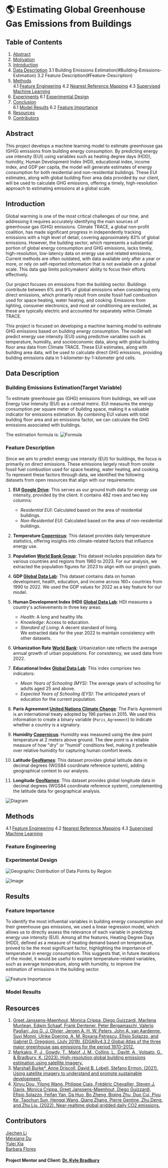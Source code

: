 # 🌎 Estimating Global Greenhouse Gas Emissions from Buildings

## Table of Contents
1. [Abstract](#Abstract)
2. [Motivation](#Motivation)
3. [Introduction](#Introduction)
4. [Data Description](#Data-Description)
   3.1 Building Emissions Estimation(#Building-Emissions-Estimation)
   3.2 Feature Description(#Feature-Description)
5. [Methods](#Methods)  
   4.1 [Feature Engineering](#feature-engineering)
   4.2 [Nearest Reference Mapping](#nearest-reference-mapping)
   4.3 [Supervised Machine Learning](#supervised-machine-learning)
6. [Experiments](#Experiments) 
   6.1 [Experimental Design](#ExperimentalDesign) 
7. [Conclusion](#Results)  
   6.1 [Model Results](#ModelResults)
   6.2 [Feature Importance](#FeatureImportance)  
8. [Resources](#Resources)  
9. [Contributors](#Contributors)


## Abstract <a name="Abstract"></a>

This project develops a machine learning model to estimate greenhouse gas (GHG) emissions from building energy consumption. By predicting energy use intensity (EUI) using variables such as heating degree days (HDD), humidity, Human Development Index (HDI), educational index, income index, and GDP per capita, the model will generate estimates of energy consumption for both residential and non-residential buildings. These EUI estimates, along with global building floor area data provided by our client, will be used to calculate GHG emissions, offering a timely, high-resolution approach to estimating emissions at a global scale.


## Introduction <a name="Introduction"></a>

Global warming is one of the most critical challenges of our time, and addressing it requires accurately identifying the main sources of greenhouse gas (GHG) emissions. Climate TRACE, a global non-profit coalition, has made significant progress in independently tracking emissions with a high level of detail, covering approximately 83% of global emissions. However, the building sector, which represents a substantial portion of global energy consumption and GHG emissions, lacks timely, high-resolution, low-latency data on energy use and related emissions. Current methods are often outdated, with data available only after a year or more, or rely on self-reported information that is not available on a global scale. This data gap limits policymakers’ ability to focus their efforts effectively.

Our project focuses on emissions from the building sector. Buildings contribute between 6% and 9% of global emissions when considering only direct emissions, which primarily result from onsite fossil fuel combustion used for space heating, water heating, and cooking. Emissions from lighting, consumer electronics, and most air conditioning are excluded, as these are typically electric and accounted for separately within Climate TRACE.

This project is focused on developing a machine learning model to estimate GHG emissions based on building energy consumption. The model will predict energy use intensity (EUI) using predictive variables such as temperature, humidity, and socioeconomic data, along with global building floor area data from Climate TRACE. These EUI estimates, along with building area data, will be used to calculate direct GHG emissions, providing building emissions data in 1-kilometer-by-1-kilometer grid cells.

## Data Description <a name="Data-Description"></a>

### Building Emissions Estimation(Target Variable) <a name="Building-Emissions-Estimation"></a>

To estimate greenhouse gas (GHG) emissions from buildings, we will use Energy Use Intensity (EUI) as a central metric. EUI measures the energy consumption per square meter of building space, making it a valuable indicator for emissions estimation. By combining EUI values with total building floor area and an emissions factor, we can calculate the GHG emissions associated with buildings.

The estimation formula is:
![Formula](/figures/formula.png)

### Feature Description <a name="Feature-Description"></a>

Since we aim to predict energy use intensity (EUI) for buildings, the focus is primarily on direct emissions. These emissions largely result from onsite fossil fuel combustion used for space heating, water heating, and cooking. To represent these factors through data, we identified the following datasets from open resources that align with our requirements:

1. **EUI [Google Drive](https://drive.google.com/uc?id=12qGq_DLefI1RihIF_RKQUyJtm480-xRC)**: This serves as our ground truth data for energy use intensity, provided by the client. It contains 482 rows and two key columns:  
   - *Residential EUI*: Calculated based on the area of residential buildings.  
   - *Non-Residential EUI*: Calculated based on the area of non-residential buildings.  

2. **Temperature [Copernicus](https://cds.climate.copernicus.eu/datasets/derived-era5-land-daily-statistics?tab=overview)**: This dataset provides daily temperature statistics, offering insights into climate-related factors that influence energy use.

3. **Population [World Bank Group](https://data.worldbank.org/indicator/SP.POP.TOTL)**: This dataset includes population data for various countries and regions from 1960 to 2023. For our analysis, we extracted the population figures for 2023 to align with our project goals.

4. **GDP [Global Data Lab](https://globaldatalab.org/shdi/metadata/shdi/)**: This dataset contains data on human development, health, education, and income across 160+ countries from 1990 to 2022. We used the GDP values for 2022 as a key feature for our model.

5. **Human Development Index (HDI) [Global Data Lab](https://globaldatalab.org/shdi/metadata/shdi/)**: HDI measures a country's achievements in three key areas:  
   - *Health*: A long and healthy life.  
   - *Knowledge*: Access to education.  
   - *Standard of Living*: A decent standard of living.  
   We extracted data for the year 2022 to maintain consistency with other datasets.

6. **Urbanization Rate [World Bank](https://data.worldbank.org/indicator/SP.URB.TOTL.IN.ZS?end=2023&start=2023&view=map&year=2022)**: Urbanization rate reflects the average annual growth of urban populations. For consistency, we used data from 2022.

7. **Educational Index [Global Data Lab](https://globaldatalab.org/shdi/metadata/edindex/)**: This index comprises two indicators:  
   - *Mean Years of Schooling (MYS)*: The average years of schooling for adults aged 25 and above.  
   - *Expected Years of Schooling (EYS)*: The anticipated years of education for the current population.  

8. **Paris Agreement [United Nations Climate Change](https://unfccc.int/process-and-meetings/the-paris-agreement)**: The Paris Agreement is an international treaty adopted by 196 parties in 2015. We used this information to create a binary variable (`Paris_Agreement`) to indicate whether a country is a signatory.

9. **Humidity [Copernicus](https://cds.climate.copernicus.eu/datasets/derived-era5-land-daily-statistics?tab=overview)**: Humidity was measured using the dew point temperature at 2 meters above ground. The dew point is a reliable measure of how "dry" or "humid" conditions feel, making it preferable over relative humidity for capturing human comfort levels.

10. **Latitude [GeoNames](https://download.geonames.org/export/dump/)**: This dataset provides global latitude data in decimal degrees (WGS84 coordinate reference system), adding geographical context to our analysis.

11. **Longitude [GeoNames](https://download.geonames.org/export/dump/)**: This dataset provides global longitude data in decimal degrees (WGS84 coordinate reference system), complementing the latitude data for geographical analysis.

![Diagram](/figures/diagram.png)

## Methods <a name="Methods"></a>
   4.1 [Feature Engineering](#feature-engineering)
   4.2 [Nearest Reference Mapping](#nearest-reference-mapping)
   4.3 [Supervised Machine Learning](#supervised-machine-learning)
### Feature Engineering <a name="Feature Engineering"></a>



### Experimental Design <a name="ExperimentalDesign"></a>

![Geographic Distribution of Data Points by Region](/figures/region_map.png)


![Image](/figures/experimental_design.png)


## Results  <a name="Results"></a>

### Feature Importance <a name="FeatureImportance"></a>

To identify the most influential variables in building energy consumption and their greenhouse gas emissions, we used a linear regression model, which allows us to directly assess the relevance of each variable in predicting energy use intensity (EUI). Among all the features, Heating Degree Days (HDD), defined as a measure of heating demand based on temperature, proved to be the most significant factor, highlighting the importance of temperature in energy consumption. This suggests that, in future iterations of the model, it would be useful to explore temperature-related variables, such as average temperature, along with humidity, to improve the estimation of emissions in the building sector.

![Feature Importance](/figures/feature_importance.png)

### Model Results <a name="ModelResults"></a>

## Resources  <a name="Resources"></a>
1. [Greet Janssens-Maenhout, Monica Crippa, Diego Guizzardi, Marilena Muntean, Edwin Schaaf, Frank Dentener, Peter Bergamaschi, Valerio Pagliari, Jos G. J. Olivier, Jeroen A. H. W. Peters, John A. van Aardenne, Suvi Monni, Ulrike Doering, A. M. Roxana Petrescu, Efisio Solazzo, and Gabriel D. Oreggioni. (July 2019). EDGARv4.3.2 Global Atlas of the three major greenhouse gas emissions for the period 1970–2012.](https://essd.copernicus.org/articles/11/959/2019/)
2. [Markakis, P. J., Gowdy, T., Malof, J. M., Collins, L., Davitt, A., Volpato, G., & Bradbury, K. (2023). High-resolution global building emissions estimation using satellite imagery.](https://www.climatechange.ai/papers/neurips2023/128/paper.pdf)
3. [Marshall Burke*, Anne Driscoll, David B. Lobell, Stefano Ermon. (2021). Using satellite imagery to understand and promote sustainable development.](https://www.science.org/doi/full/10.1126/science.abe8628)
4. [Xinyu Dou, Yilong Wang, Philippe Ciais, Frédéric Chevallier, Steven J. Davis, Monica Crippa, Greet Janssens-Maenhout, Diego Guizzardi, Efisio Solazzo, Feifan Yan, Da Huo, Bo Zheng, Biqing Zhu, Duo Cui, Piyu Ke, Taochun Sun, Hengqi Wang, Qiang Zhang, Pierre Gentine, Zhu Deng, and Zhu Liu. (2022). Near-realtime global gridded daily CO2 emissions.](https://www.sciencedirect.com/science/article/pii/S2666675821001077)


## Contributors  <a name="Contributors"></a>
[Jiechen Li](https://github.com/carrieli15)  
[Meixiang Du](https://github.com/dumeixiang)  
[Yulei Xia](https://github.com/AliciaXia222)  
[Barbara Flores](https://github.com/BarbaraPFloresRios)  



#### Project Mentor and Client: [Dr. Kyle Bradbury](https://energy.duke.edu/about/staff/kyle-bradbury)


